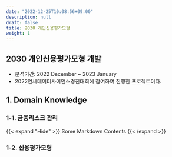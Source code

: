 ```yaml
---
date: "2022-12-25T10:08:56+09:00"
description: null
draft: false
title: 2030 개인신용평가모형
weight: 1
---
```


## 2030 개인신용평가모형 개발
- 분석기간: 2022 December ~ 2023 January
- 2022연세데이터사이언스경진대회에 참여하여 진행한 프로젝트이다.

## 1. Domain Knowledge
### 1-1. 금융리스크 관리
{{< expand "Hide" >}}
Some Markdown Contents
{{< /expand >}}

### 1-2. 신용평가모형